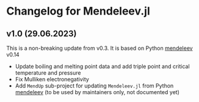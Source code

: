 

# Changelog for Mendeleev.jl

## v1.0 (29.06.2023)
This is a non-breaking update from v0.3. It is based on Python [mendeleev](https://github.com/lmmentel/mendeleev) v0.14
- Update boiling and melting point data and add triple point and critical temperature and pressure
- Fix Mulliken electronegativity
- Add `MendUp` sub-project for updating `Mendeleev.jl` from Python [mendeleev](https://github.com/lmmentel/mendeleev) (to be used by maintainers only, not documented yet)
